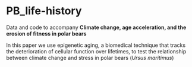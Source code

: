 # PB_life-history

Data and code to accompany **Climate change, age acceleration, and the erosion of fitness in polar bears**

In this paper we use epigenetic aging, a biomedical technique that tracks the deterioration of cellular function over lifetimes, to test the relationship between climate change and stress in polar bears (*Ursus maritimus*)
